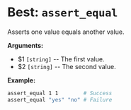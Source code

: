 # Best: `assert_equal`

Asserts one value equals another value.



**Arguments:**

 - $1  `[string]`    -- The first value.
 - $2  `[string]`    -- The second value.



**Example:**

```bash
assert_equal 1 1        # Success
assert_equal "yes" "no" # Failure
```

